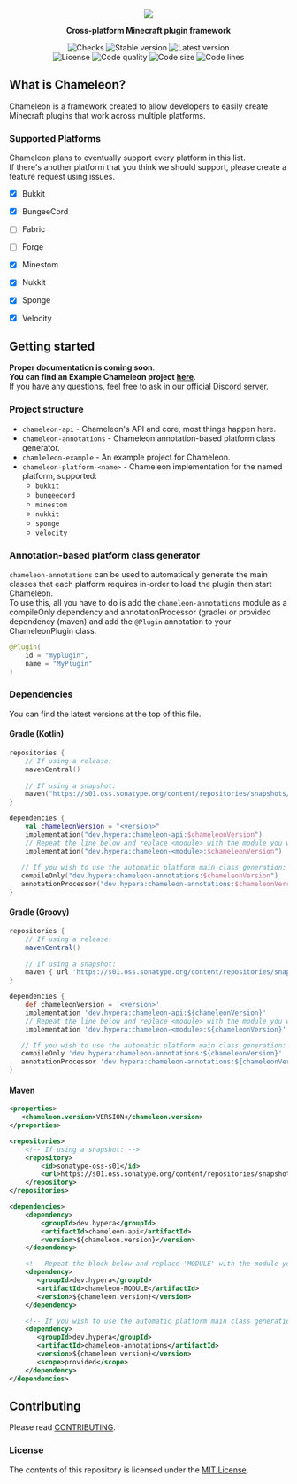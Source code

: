 <div align="center">
  <a href="https://github.com/ChameleonFramework/Chameleon">
    <img src="https://i.hypera.dev/assets/chameleon@750x150.png" />
  </a>
  <p><strong>Cross-platform Minecraft plugin framework</strong></p>
</div>

<div align="center">
  <img alt="Checks" src="https://img.shields.io/github/checks-status/ChameleonFramework/Chameleon/main?color=17aaaa&style=for-the-badge">
  <img alt="Stable version" src="https://img.shields.io/badge/Stable-N/A-%2317aaaa?style=for-the-badge">
  <img alt="Latest version" src="https://img.shields.io/badge/dynamic/json?color=17aaaa&label=Latest&prefix=v&query=%24.version&url=https%3A%2F%2Frepo.hypera.dev%2Fapi%2Fmaven%2Flatest%2Fversion%2Fsnapshots%2Fdev%2Fhypera%2Fchameleon-api&style=for-the-badge"><br/>
  <img alt="License" src="https://img.shields.io/badge/License-MIT-%2317aaaa?style=for-the-badge">
  <img alt="Code quality" src="https://img.shields.io/codefactor/grade/github/ChameleonFramework/Chameleon/main?style=for-the-badge&color=%2317aaaa">
  <img alt="Code size" src="https://img.shields.io/github/languages/code-size/ChameleonFramework/Chameleon?color=17aaaa&style=for-the-badge">
  <img alt="Code lines" src="https://img.shields.io/tokei/lines/github/ChameleonFramework/Chameleon?label=Lines%20of%20code&style=for-the-badge&color=17aaaa">
</div>

## What is Chameleon?
Chameleon is a framework created to allow developers to easily create Minecraft plugins that work across multiple platforms.

### Supported Platforms
Chameleon plans to eventually support every platform in this list.  
If there's another platform that you think we should support, please create a feature request using issues.
- [x] Bukkit
- [x] BungeeCord
- [ ] Fabric
- [ ] Forge
- [x] Minestom
- [x] Nukkit
- [x] Sponge
- [x] Velocity


## Getting started
**Proper documentation is coming soon**.  
**You can find an Example Chameleon project [here](example)**.  
If you have any questions, feel free to ask in our [official Discord server](https://discord.hypera.dev/).

### Project structure
 - `chameleon-api` - Chameleon's API and core, most things happen here.
 - `chameleon-annotations` - Chameleon annotation-based platform class generator.
 - `chamleleon-example` - An example project for Chameleon.
 - `chameleon-platform-<name>` - Chameleon implementation for the named platform, supported:
   - `bukkit`
   - `bungeecord`
   - `minestom`
   - `nukkit`
   - `sponge`
   - `velocity`

### Annotation-based platform class generator
`chameleon-annotations` can be used to automatically generate the main classes that each platform requires in-order to load the plugin then start Chameleon.  
To use this, all you have to do is add the `chameleon-annotations` module as a compileOnly dependency and annotationProcessor (gradle) or provided dependency (maven) and add the `@Plugin` annotation to your ChameleonPlugin class.  
```java
@Plugin(
    id = "myplugin",
    name = "MyPlugin"
)
```

### Dependencies
You can find the latest versions at the top of this file.

#### Gradle (Kotlin)
```kotlin
repositories {
    // If using a release:
    mavenCentral()
   
    // If using a snapshot:
    maven("https://s01.oss.sonatype.org/content/repositories/snapshots/")
}

dependencies {
    val chameleonVersion = "<version>"
    implementation("dev.hypera:chameleon-api:$chameleonVersion")
    // Repeat the line below and replace <module> with the module you wish to use.
    implementation("dev.hypera:chameleon-<module>:$chameleonVersion")
   
   // If you wish to use the automatic platform main class generation:
   compileOnly("dev.hypera:chameleon-annotations:$chameleonVersion")
   annotationProcessor("dev.hypera:chameleon-annotations:$chameleonVersion")
}
```

#### Gradle (Groovy)
```groovy
repositories {
    // If using a release:
    mavenCentral()
 
    // If using a snapshot:
    maven { url 'https://s01.oss.sonatype.org/content/repositories/snapshots/' }
}

dependencies {
    def chameleonVersion = '<version>'
    implementation 'dev.hypera:chameleon-api:${chameleonVersion}'
    // Repeat the line below and replace <module> with the module you wish to use.
    implementation 'dev.hypera:chameleon-<module>:${chameleonVersion}'

   // If you wish to use the automatic platform main class generation:
   compileOnly 'dev.hypera:chameleon-annotations:${chameleonVersion}'
   annotationProcessor 'dev.hypera:chameleon-annotations:${chameleonVersion}'
}
```

#### Maven
```xml
<properties>
   <chameleon.version>VERSION</chameleon.version>
</properties>

<repositories>
    <!-- If using a snapshot: -->
    <repository>
        <id>sonatype-oss-s01</id>
        <url>https://s01.oss.sonatype.org/content/repositories/snapshots/</url>
    </repository>
</repositories>

<dependencies>
    <dependency>
        <groupId>dev.hypera</groupId>
        <artifactId>chameleon-api</artifactId>
        <version>${chameleon.version}</version>
    </dependency>

    <!-- Repeat the block below and replace 'MODULE' with the module you wish to use. -->
    <dependency>
       <groupId>dev.hypera</groupId>
       <artifactId>chameleon-MODULE</artifactId>
       <version>${chameleon.version}</version>
    </dependency>

    <!-- If you wish to use the automatic platform main class generation: -->
    <dependency>
       <groupId>dev.hypera</groupId>
       <artifactId>chameleon-annotations</artifactId>
       <version>${chameleon.version}</version>
       <scope>provided</scope>
    </dependency>
</dependencies>
```

## Contributing

Please read [CONTRIBUTING](CONTRIBUTING.md).

### License
The contents of this repository is licensed under the [MIT License](LICENSE).
